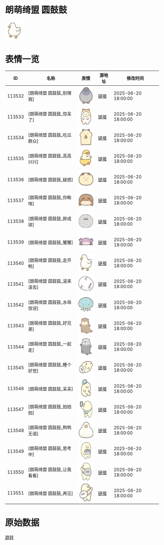 # 朗萌绮盟 圆鼓鼓

<img src="./cover.png" height="60" alt="cover" />

# 表情一览

|ID|名称|表情|源地址|修改时间|
|----|----|----|----|----|
|113532|[朗萌绮盟 圆鼓鼓_别理我]|<img src="./pic/113532_%5B朗萌绮盟 圆鼓鼓_别理我%5D.png" height="60" alt="别理我"/>|[链接](https://i0.hdslb.com/bfs/garb/0351bbcde1a05e7d2ad411fb9e7034164decacea.png)|2025-06-20 18:00:00|
|113533|[朗萌绮盟 圆鼓鼓_惊呆了]|<img src="./pic/113533_%5B朗萌绮盟 圆鼓鼓_惊呆了%5D.png" height="60" alt="惊呆了"/>|[链接](https://i0.hdslb.com/bfs/garb/ac14ac56b407f9b490383575819519f5de0c2e74.png)|2025-06-20 18:00:00|
|113534|[朗萌绮盟 圆鼓鼓_吃瓜群众]|<img src="./pic/113534_%5B朗萌绮盟 圆鼓鼓_吃瓜群众%5D.png" height="60" alt="吃瓜群众"/>|[链接](https://i0.hdslb.com/bfs/garb/031c3d47d1a1784473feac7f71e435d1b197671d.png)|2025-06-20 18:00:00|
|113535|[朗萌绮盟 圆鼓鼓_高高兴兴]|<img src="./pic/113535_%5B朗萌绮盟 圆鼓鼓_高高兴兴%5D.png" height="60" alt="高高兴兴"/>|[链接](https://i0.hdslb.com/bfs/garb/fb644e7dd8c424dd271183c13982c36f069fdb02.png)|2025-06-20 18:00:00|
|113536|[朗萌绮盟 圆鼓鼓_疑惑]|<img src="./pic/113536_%5B朗萌绮盟 圆鼓鼓_疑惑%5D.png" height="60" alt="疑惑"/>|[链接](https://i0.hdslb.com/bfs/garb/10c07460e633609238c5b6402234d13050da150d.png)|2025-06-20 18:00:00|
|113537|[朗萌绮盟 圆鼓鼓_你瞅啥]|<img src="./pic/113537_%5B朗萌绮盟 圆鼓鼓_你瞅啥%5D.png" height="60" alt="你瞅啥"/>|[链接](https://i0.hdslb.com/bfs/garb/814af289e924230f4fd80e59691e70208363eb28.png)|2025-06-20 18:00:00|
|113538|[朗萌绮盟 圆鼓鼓_胖成球]|<img src="./pic/113538_%5B朗萌绮盟 圆鼓鼓_胖成球%5D.png" height="60" alt="胖成球"/>|[链接](https://i0.hdslb.com/bfs/garb/e94b9b7d499d69c7f5e24c33ee423d1794d4f801.png)|2025-06-20 18:00:00|
|113539|[朗萌绮盟 圆鼓鼓_蟹蟹]|<img src="./pic/113539_%5B朗萌绮盟 圆鼓鼓_蟹蟹%5D.png" height="60" alt="蟹蟹"/>|[链接](https://i0.hdslb.com/bfs/garb/5f0726999a1be78c498f4a15d7ad4c1e0b2d3644.png)|2025-06-20 18:00:00|
|113540|[朗萌绮盟 圆鼓鼓_走开鸭]|<img src="./pic/113540_%5B朗萌绮盟 圆鼓鼓_走开鸭%5D.png" height="60" alt="走开鸭"/>|[链接](https://i0.hdslb.com/bfs/garb/6a86cf80e006aaa2d6afcd6ef1bc86e19e0ae713.png)|2025-06-20 18:00:00|
|113541|[朗萌绮盟 圆鼓鼓_滚来滚去]|<img src="./pic/113541_%5B朗萌绮盟 圆鼓鼓_滚来滚去%5D.png" height="60" alt="滚来滚去"/>|[链接](https://i0.hdslb.com/bfs/garb/e92d0c5eec4172c0750345e0167851bae6fc6d62.png)|2025-06-20 18:00:00|
|113542|[朗萌绮盟 圆鼓鼓_水母惊讶]|<img src="./pic/113542_%5B朗萌绮盟 圆鼓鼓_水母惊讶%5D.png" height="60" alt="水母惊讶"/>|[链接](https://i0.hdslb.com/bfs/garb/f09fce651cba21b848e0a06c6eb1eb92eb885bf4.png)|2025-06-20 18:00:00|
|113543|[朗萌绮盟 圆鼓鼓_好兄弟]|<img src="./pic/113543_%5B朗萌绮盟 圆鼓鼓_好兄弟%5D.png" height="60" alt="好兄弟"/>|[链接](https://i0.hdslb.com/bfs/garb/44343006f3c1e96f3a3dc69edbbe3a3e5b8f1430.png)|2025-06-20 18:00:00|
|113544|[朗萌绮盟 圆鼓鼓_一起走]|<img src="./pic/113544_%5B朗萌绮盟 圆鼓鼓_一起走%5D.png" height="60" alt="一起走"/>|[链接](https://i0.hdslb.com/bfs/garb/6bd88e183d0b2713646c558bdb70061666e9a82e.png)|2025-06-20 18:00:00|
|113545|[朗萌绮盟 圆鼓鼓_睡个好觉]|<img src="./pic/113545_%5B朗萌绮盟 圆鼓鼓_睡个好觉%5D.png" height="60" alt="睡个好觉"/>|[链接](https://i0.hdslb.com/bfs/garb/fc49f348ccca12b5495e32249232ce63eca6a1ba.png)|2025-06-20 18:00:00|
|113546|[朗萌绮盟 圆鼓鼓_呆呆]|<img src="./pic/113546_%5B朗萌绮盟 圆鼓鼓_呆呆%5D.png" height="60" alt="呆呆"/>|[链接](https://i0.hdslb.com/bfs/garb/b19906a81c045324ff0d88daee821c08b910af61.png)|2025-06-20 18:00:00|
|113547|[朗萌绮盟 圆鼓鼓_拍拍拍]|<img src="./pic/113547_%5B朗萌绮盟 圆鼓鼓_拍拍拍%5D.png" height="60" alt="拍拍拍"/>|[链接](https://i0.hdslb.com/bfs/garb/b7e4eac4171105dcde3ed4cb9fb3649e122967ae.png)|2025-06-20 18:00:00|
|113548|[朗萌绮盟 圆鼓鼓_鸭鸭无语]|<img src="./pic/113548_%5B朗萌绮盟 圆鼓鼓_鸭鸭无语%5D.png" height="60" alt="鸭鸭无语"/>|[链接](https://i0.hdslb.com/bfs/garb/43cc1f435597798ac9dfba016fa813d3f2a26070.png)|2025-06-20 18:00:00|
|113549|[朗萌绮盟 圆鼓鼓_思考中]|<img src="./pic/113549_%5B朗萌绮盟 圆鼓鼓_思考中%5D.png" height="60" alt="思考中"/>|[链接](https://i0.hdslb.com/bfs/garb/a4065e296679b959f8acdc71c11482d289a277b5.png)|2025-06-20 18:00:00|
|113550|[朗萌绮盟 圆鼓鼓_让我看看]|<img src="./pic/113550_%5B朗萌绮盟 圆鼓鼓_让我看看%5D.png" height="60" alt="让我看看"/>|[链接](https://i0.hdslb.com/bfs/garb/c836cca2086c9577a9df38c63b1893bd12e2c931.png)|2025-06-20 18:00:00|
|113551|[朗萌绮盟 圆鼓鼓_再见]|<img src="./pic/113551_%5B朗萌绮盟 圆鼓鼓_再见%5D.png" height="60" alt="再见"/>|[链接](https://i0.hdslb.com/bfs/garb/6009468ef9a69e9fd9f6375c081823f5553c46c9.png)|2025-06-20 18:00:00|

# 原始数据

[跳转](./raw.json)

